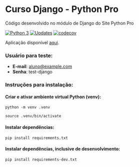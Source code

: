 # Curso Django - Python Pro

Código desenvolvido no módulo de Django do Site Python Pro

[![Python 3](https://pyup.io/repos/github/victoraugusto6/curso-django/python-3-shield.svg)](https://pyup.io/repos/github/victoraugusto6/curso-django/)
[![Updates](https://pyup.io/repos/github/victoraugusto6/curso-django/shield.svg)](https://pyup.io/repos/github/victoraugusto6/curso-django/)
[![codecov](https://codecov.io/gh/victoraugusto6/curso-django/branch/main/graph/badge.svg?token=P0IKOKYR5Q)](https://codecov.io/gh/victoraugusto6/curso-django)

Aplicação disponível [aqui](https://djangopropython.herokuapp.com/).

### Usuário para teste:

* <strong>E-mail</strong>:
  aluno@example.com
* <strong>Senha</strong>:
  test-django

### <strong>Instruções para instalação</strong>:

#### Criar e ativar ambiente virtual Python (venv):

```python -m venv .venv```

```source .venv/bin/activate```

#### <strong>Instalar dependências</strong>:

```pip install requirements.txt```

#### <strong>Instalar dependências, inclusive de desenvolvimento</strong>:

```pip install requirements-dev.txt```